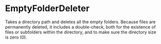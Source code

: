 # EmptyFolderDeleter

Takes a directory path and deletes all the empty folders. Because files are permanently deleted, it includes a double-check, both for the existence of files or subfolders within the directory, and to make sure the directory size is zero (0).
